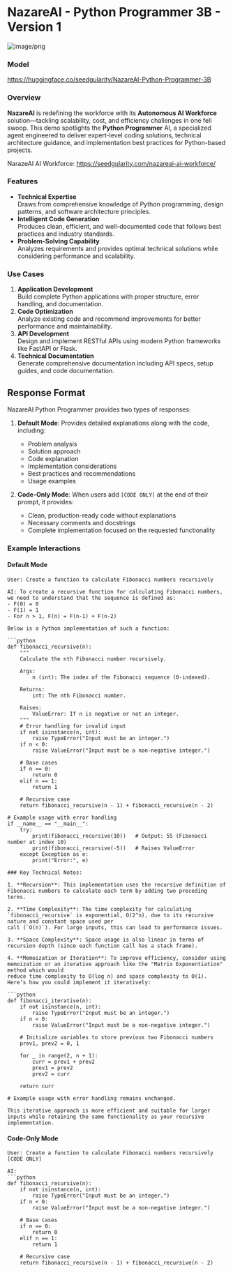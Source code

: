 # NazareAI - Python Programmer 3B - Version 1

![image/png](https://cdn-uploads.huggingface.co/production/uploads/63bb3f12595fa15f4e4cb368/h1z7_6p1K19wVDyWfEejL.png)

### Model

https://huggingface.co/seedgularity/NazareAI-Python-Programmer-3B

### Overview
**NazareAI** is redefining the workforce with its **Autonomous AI Workforce** solution—tackling scalability, cost, and efficiency challenges in one fell swoop. This demo spotlights the **Python Programmer** AI, a specialized agent engineered to deliver expert-level coding solutions, technical architecture guidance, and implementation best practices for Python-based projects.

NarazeAI AI Workforce: https://seedgularity.com/nazareai-ai-workforce/

### Features
- **Technical Expertise**  
  Draws from comprehensive knowledge of Python programming, design patterns, and software architecture principles.
- **Intelligent Code Generation**  
  Produces clean, efficient, and well-documented code that follows best practices and industry standards.
- **Problem-Solving Capability**  
  Analyzes requirements and provides optimal technical solutions while considering performance and scalability.

### Use Cases
1. **Application Development**  
   Build complete Python applications with proper structure, error handling, and documentation.
2. **Code Optimization**  
   Analyze existing code and recommend improvements for better performance and maintainability.
3. **API Development**  
   Design and implement RESTful APIs using modern Python frameworks like FastAPI or Flask.
4. **Technical Documentation**  
   Generate comprehensive documentation including API specs, setup guides, and code documentation.

## Response Format

NazareAI Python Programmer provides two types of responses:

1. **Default Mode**: Provides detailed explanations along with the code, including:
   - Problem analysis
   - Solution approach
   - Code explanation
   - Implementation considerations
   - Best practices and recommendations
   - Usage examples

2. **Code-Only Mode**: When users add `[CODE ONLY]` at the end of their prompt, it provides:
   - Clean, production-ready code without explanations
   - Necessary comments and docstrings
   - Complete implementation focused on the requested functionality

### Example Interactions

#### Default Mode
```plaintext
User: Create a function to calculate Fibonacci numbers recursively

AI: To create a recursive function for calculating Fibonacci numbers, we need to understand that the sequence is defined as:
- F(0) = 0
- F(1) = 1
- For n > 1, F(n) = F(n-1) + F(n-2)

Below is a Python implementation of such a function:

```python
def fibonacci_recursive(n):
    """
    Calculate the nth Fibonacci number recursively.

    Args:
        n (int): The index of the Fibonacci sequence (0-indexed).

    Returns:
        int: The nth Fibonacci number.
    
    Raises:
        ValueError: If n is negative or not an integer.
    """
    # Error handling for invalid input
    if not isinstance(n, int):
        raise TypeError("Input must be an integer.")
    if n < 0:
        raise ValueError("Input must be a non-negative integer.")

    # Base cases
    if n == 0:
        return 0
    elif n == 1:
        return 1

    # Recursive case
    return fibonacci_recursive(n - 1) + fibonacci_recursive(n - 2)

# Example usage with error handling
if __name__ == "__main__":
    try:
        print(fibonacci_recursive(10))   # Output: 55 (Fibonacci number at index 10)
        print(fibonacci_recursive(-5))   # Raises ValueError
    except Exception as e:
        print("Error:", e)

### Key Technical Notes:

1. **Recursion**: This implementation uses the recursive definition of Fibonacci numbers to calculate each term by adding two preceding terms.

2. **Time Complexity**: The time complexity for calculating `fibonacci_recursive` is exponential, O(2^n), due to its recursive nature and constant space used per 
call (`O(n)`). For large inputs, this can lead to performance issues.

3. **Space Complexity**: Space usage is also linear in terms of recursion depth (since each function call has a stack frame).

4. **Memoization or Iteration**: To improve efficiency, consider using memoization or an iterative approach like the "Matrix Exponentiation" method which would 
reduce time complexity to O(log n) and space complexity to O(1). Here’s how you could implement it iteratively:

```python
def fibonacci_iterative(n):
    if not isinstance(n, int):
        raise TypeError("Input must be an integer.")
    if n < 0:
        raise ValueError("Input must be a non-negative integer.")

    # Initialize variables to store previous two Fibonacci numbers
    prev1, prev2 = 0, 1

    for _ in range(2, n + 1):
        curr = prev1 + prev2
        prev1 = prev2
        prev2 = curr
    
    return curr

# Example usage with error handling remains unchanged.

This iterative approach is more efficient and suitable for larger inputs while retaining the same functionality as your recursive implementation.
```

#### Code-Only Mode
```plaintext
User: Create a function to calculate Fibonacci numbers recursively [CODE ONLY]

AI:
```python
def fibonacci_recursive(n):
    if not isinstance(n, int):
        raise TypeError("Input must be an integer.")
    if n < 0:
        raise ValueError("Input must be a non-negative integer.")

    # Base cases
    if n == 0:
        return 0
    elif n == 1:
        return 1

    # Recursive case
    return fibonacci_recursive(n - 1) + fibonacci_recursive(n - 2)
```
